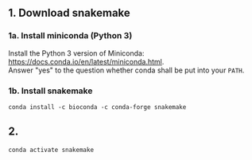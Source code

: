 ## 1. Download snakemake 
### 1a. Install miniconda (Python 3)
Install the Python 3 version of Miniconda: https://docs.conda.io/en/latest/miniconda.html.  
Answer "yes" to the question whether conda shall be put into your `PATH`.
### 1b. Install snakemake 
```{bash}
conda install -c bioconda -c conda-forge snakemake
```

## 2. 
```{bash}
conda activate snakemake
```
